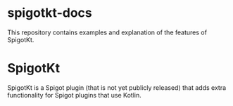 # spigotkt-docs
This repository contains examples and explanation of the features of SpigotKt.

# SpigotKt
SpigotKt is a Spigot plugin (that is not yet publicly released) that adds extra functionality for Spigot plugins that use Kotlin.
